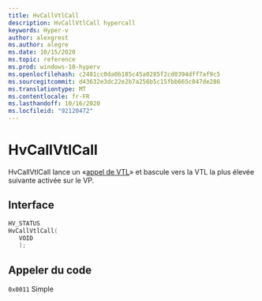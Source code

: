 ```yaml
---
title: HvCallVtlCall
description: HvCallVtlCall hypercall
keywords: Hyper-v
author: alexgrest
ms.author: alegre
ms.date: 10/15/2020
ms.topic: reference
ms.prod: windows-10-hyperv
ms.openlocfilehash: c2481cc0da0b185c45a0285f2cd0394dff7af9c5
ms.sourcegitcommit: d43632e3dc22e2b7a256b5c15fbb665c047de286
ms.translationtype: MT
ms.contentlocale: fr-FR
ms.lasthandoff: 10/16/2020
ms.locfileid: "92120472"
---
```

# <a name="hvcallvtlcall"></a>HvCallVtlCall

HvCallVtlCall lance un «[appel de VTL](../vsm.md#vtl-call)» et bascule vers la VTL la plus élevée suivante activée sur le VP.

## <a name="interface"></a>Interface

 ```c
HV_STATUS
HvCallVtlCall(
    VOID
    );
 ```

## <a name="call-code"></a>Appeler du code

`0x0011` Simple